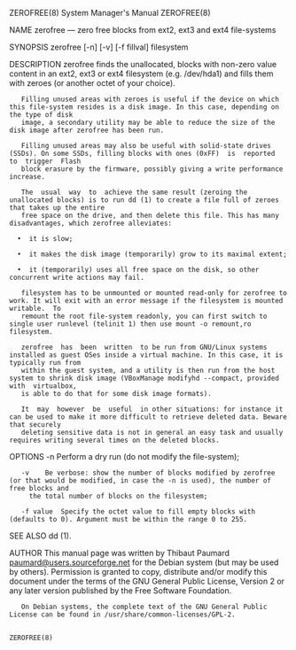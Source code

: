 ZEROFREE(8)							    System Manager's Manual							   ZEROFREE(8)

NAME
       zerofree — zero free blocks from ext2, ext3 and ext4 file-systems

SYNOPSIS
       zerofree [-n]  [-v]  [-f fillval]  filesystem

DESCRIPTION
       zerofree	 finds the unallocated, blocks with non-zero value content in an ext2, ext3 or ext4 filesystem (e.g. /dev/hda1) and fills them with zeroes (or
       another octet of your choice).

       Filling unused areas with zeroes is useful if the device on which this file-system resides is a disk image. In this case, depending on the type of disk
       image, a secondary utility may be able to reduce the size of the disk image after zerofree has been run.

       Filling unused areas may also be useful with solid-state drives (SSDs). On some SSDs, filling blocks with ones (0xFF)  is  reported  to	trigger	 Flash
       block erasure by the firmware, possibly giving a write performance increase.

       The  usual  way	to  achieve the same result (zeroing the unallocated blocks) is to run dd (1) to create a file full of zeroes that takes up the entire
       free space on the drive, and then delete this file. This has many disadvantages, which zerofree alleviates:

	  •  it is slow;

	  •  it makes the disk image (temporarily) grow to its maximal extent;

	  •  it (temporarily) uses all free space on the disk, so other concurrent write actions may fail.

       filesystem has to be unmounted or mounted read-only for zerofree to work. It will exit with an error message if the filesystem is mounted writable.  To
       remount the root file-system readonly, you can first switch to single user runlevel (telinit 1) then use mount -o remount,ro filesystem.

       zerofree	 has  been  written  to be run from GNU/Linux systems installed as guest OSes inside a virtual machine. In this case, it is typically run from
       within the guest system, and a utility is then run from the host system to shrink disk image (VBoxManage modifyhd --compact, provided with  virtualbox,
       is able to do that for some disk image formats).

       It  may	however	 be  useful  in other situations: for instance it can be used to make it more difficult to retrieve deleted data. Beware that securely
       deleting sensitive data is not in general an easy task and usually requires writing several times on the deleted blocks.

OPTIONS
       -n	 Perform a dry run  (do not modify the file-system);

       -v	 Be verbose: show the number of blocks modified by zerofree (or that would be modified, in case the -n is used), the number of free blocks and
		 the total number of blocks on the filesystem;

       -f value	 Specify the octet value to fill empty blocks with (defaults to 0). Argument must be within the range 0 to 255.

SEE ALSO
       dd (1).

AUTHOR
       This manual page was written by Thibaut Paumard <paumard@users.sourceforge.net> for the Debian system (but may  be  used	 by  others).	Permission  is
       granted	to copy, distribute and/or modify this document under the terms of the GNU General Public License, Version 2 or any later version published by
       the Free Software Foundation.

       On Debian systems, the complete text of the GNU General Public License can be found in /usr/share/common-licenses/GPL-2.

																		   ZEROFREE(8)
